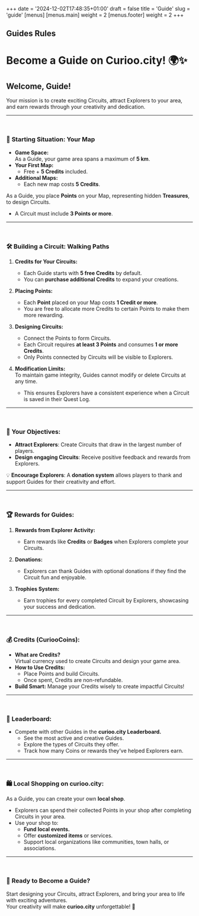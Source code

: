+++
date = '2024-12-02T17:48:35+01:00'
draft = false
title = 'Guide'
slug = 'guide'
[menus]
  [menus.main]
    weight = 2
  [menus.footer]
    weight = 2
+++

<div class="container">

## Guides Rules
# Become a Guide on **Curioo.city**! 🌍✨

## Welcome, Guide!  
Your mission is to create exciting Circuits, attract Explorers to your area, and earn rewards through your creativity and dedication.

---
<br>

### 🌟 **Starting Situation: Your Map**
- **Game Space:**  
  As a Guide, your game area spans a maximum of **5 km**.  
- **Your First Map:**  
  - Free + **5 Credits** included.  
- **Additional Maps:**  
  - Each new map costs **5 Credits**.  

As a Guide, you place **Points** on your Map, representing hidden **Treasures**, to design Circuits.  
- A Circuit must include **3 Points or more**.

---
<br>

### 🛠️ **Building a Circuit: Walking Paths**
1. **Credits for Your Circuits:**  
   - Each Guide starts with **5 free Credits** by default.  
   - You can **purchase additional Credits** to expand your creations.

2. **Placing Points:**  
   - Each **Point** placed on your Map costs **1 Credit or more**.  
   - You are free to allocate more Credits to certain Points to make them more rewarding.

3. **Designing Circuits:**  
   - Connect the Points to form Circuits.  
   - Each Circuit requires **at least 3 Points** and consumes **1 or more Credits**.  
   - Only Points connected by Circuits will be visible to Explorers.

4. **Modification Limits:**  
   To maintain game integrity, Guides cannot modify or delete Circuits at any time.  
   - This ensures Explorers have a consistent experience when a Circuit is saved in their Quest Log.

---
<br>

### 🎯 **Your Objectives:**
- **Attract Explorers**: Create Circuits that draw in the largest number of players.  
- **Design engaging Circuits**: Receive positive feedback and rewards from Explorers.  

💡 **Encourage Explorers**: A **donation system** allows players to thank and support Guides for their creativity and effort.

---
<br>

### 🏆 **Rewards for Guides:**
1. **Rewards from Explorer Activity:**  
   - Earn rewards like **Credits** or **Badges** when Explorers complete your Circuits.

2. **Donations:**  
   - Explorers can thank Guides with optional donations if they find the Circuit fun and enjoyable.

3. **Trophies System:**  
   - Earn trophies for every completed Circuit by Explorers, showcasing your success and dedication.

---
<br>

### 💰 **Credits (CuriooCoins):**  
- **What are Credits?**  
  Virtual currency used to create Circuits and design your game area.  
- **How to Use Credits:**  
  - Place Points and build Circuits.  
  - Once spent, Credits are non-refundable.  
- **Build Smart:** Manage your Credits wisely to create impactful Circuits!

---
<br>

### 👑 **Leaderboard:**
- Compete with other Guides in the **curioo.city Leaderboard.**  
  - See the most active and creative Guides.  
  - Explore the types of Circuits they offer.  
  - Track how many Coins or rewards they’ve helped Explorers earn.

---
<br>

### 🛍️ **Local Shopping on curioo.city:**  
As a Guide, you can create your own **local shop**.  
- Explorers can spend their collected Points in your shop after completing Circuits in your area.  
- Use your shop to:  
  - **Fund local events.**  
  - Offer **customized items** or services.  
  - Support local organizations like communities, town halls, or associations.

---
<br>

### 🎒 **Ready to Become a Guide?**
Start designing your Circuits, attract Explorers, and bring your area to life with exciting adventures.  
Your creativity will make **curioo.city** unforgettable! 🚀

</div>

